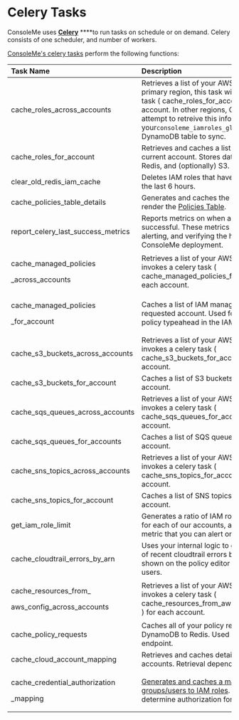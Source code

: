 # Celery Tasks

ConsoleMe uses [**Celery**](https://docs.celeryproject.org/en/stable/getting-started/introduction.html) \*\*\*\*to run tasks on schedule or on demand. Celery consists of one scheduler, and number of workers.

[ConsoleMe's celery tasks](https://github.com/Netflix/consoleme/blob/master/consoleme/celery/celery_tasks.py#L1338) perform the following functions:

<table>
  <thead>
    <tr>
      <th style="text-align:left">Task Name</th>
      <th style="text-align:left">Description</th>
      <th style="text-align:left">Frequency</th>
    </tr>
  </thead>
  <tbody>
    <tr>
      <td style="text-align:left">cache_roles_across_accounts</td>
      <td style="text-align:left">Retrieves a list of your AWS accounts. In your primary region, this task
        will invoke a celery task ( cache_roles_for_account ) for each account.
        In other regions, ConsoleMe will attempt to retreive this information from
        your<code>consoleme_iamroles_global</code> global DynamoDB table to sync.</td>
      <td
      style="text-align:left">Every 45 minutes</td>
    </tr>
    <tr>
      <td style="text-align:left">cache_roles_for_account</td>
      <td style="text-align:left">Retrieves and caches a list of IAM roles for the current account. Stores
        data in DynamoDB, Redis, and (optionally) S3.</td>
      <td style="text-align:left">On demand</td>
    </tr>
    <tr>
      <td style="text-align:left">clear_old_redis_iam_cache</td>
      <td style="text-align:left">Deletes IAM roles that haven&apos;t been updated in the last 6 hours.</td>
      <td
      style="text-align:left">Every 6 hours</td>
    </tr>
    <tr>
      <td style="text-align:left">cache_policies_table_details</td>
      <td style="text-align:left">Generates and caches the data needed to render the <a href="../feature-videos/policy-management/multi-account-policies-management.md">Policies Table</a>.</td>
      <td
      style="text-align:left">Every 30 minutes</td>
    </tr>
    <tr>
      <td style="text-align:left">report_celery_last_success_metrics</td>
      <td style="text-align:left">Reports metrics on when a celery task was last successful. These metrics
        are useful for alerting, and verifying the health of your ConsoleMe deployment.</td>
      <td
      style="text-align:left">Every minute</td>
    </tr>
    <tr>
      <td style="text-align:left">
        <p>cache_managed_policies</p>
        <p>_across_accounts</p>
      </td>
      <td style="text-align:left">Retrieves a list of your AWS accounts and invokes a celery task ( cache_managed_policies_for_account
        ) for each account.</td>
      <td style="text-align:left">Every 45 minutes</td>
    </tr>
    <tr>
      <td style="text-align:left">
        <p>cache_managed_policies</p>
        <p>_for_account</p>
      </td>
      <td style="text-align:left">Caches a list of IAM managed policies for the requested account. Used
        for the managed policy typeahead in the IAM policy editor.</td>
      <td style="text-align:left">On demand</td>
    </tr>
    <tr>
      <td style="text-align:left">cache_s3_buckets_across_accounts</td>
      <td style="text-align:left">Retrieves a list of your AWS accounts and invokes a celery task ( cache_s3_buckets_for_account
        ) for each account.</td>
      <td style="text-align:left">Every 45 minutes</td>
    </tr>
    <tr>
      <td style="text-align:left">cache_s3_buckets_for_account</td>
      <td style="text-align:left">Caches a list of S3 buckets for the requested account.</td>
      <td style="text-align:left">On demand</td>
    </tr>
    <tr>
      <td style="text-align:left">cache_sqs_queues_across_accounts</td>
      <td style="text-align:left">Retrieves a list of your AWS accounts and invokes a celery task ( cache_sqs_queues_for_account
        ) for each account.</td>
      <td style="text-align:left">Every 45 minutes</td>
    </tr>
    <tr>
      <td style="text-align:left">cache_sqs_queues_for_accounts</td>
      <td style="text-align:left">Caches a list of SQS queues for the requested account.</td>
      <td style="text-align:left">On demand</td>
    </tr>
    <tr>
      <td style="text-align:left">cache_sns_topics_across_accounts</td>
      <td style="text-align:left">Retrieves a list of your AWS accounts and invokes a celery task ( cache_sns_topics_for_account
        ) for each account.</td>
      <td style="text-align:left">Every 45 minutes</td>
    </tr>
    <tr>
      <td style="text-align:left">cache_sns_topics_for_account</td>
      <td style="text-align:left">Caches a list of SNS topics for the requested account.</td>
      <td style="text-align:left">On demand</td>
    </tr>
    <tr>
      <td style="text-align:left">get_iam_role_limit</td>
      <td style="text-align:left">Generates a ratio of IAM roles to max IAM roles for each of our accounts,
        and emits this as a metric that you can alert on.</td>
      <td style="text-align:left">Every 24 hours</td>
    </tr>
    <tr>
      <td style="text-align:left">cache_cloudtrail_errors_by_arn</td>
      <td style="text-align:left">Uses your internal logic to generate a mapping of recent cloudtrail errors
        by ARN. This is shown on the policy editor page to your end-users.</td>
      <td
      style="text-align:left">Every 1 hour</td>
    </tr>
    <tr>
      <td style="text-align:left">
        <p>cache_resources_from_</p>
        <p>aws_config_across_accounts</p>
      </td>
      <td style="text-align:left">Retrieves a list of your AWS accounts and invokes a celery task ( cache_resources_from_aws_config_for_account
        ) for each account.</td>
      <td style="text-align:left">Every 1 Hour</td>
    </tr>
    <tr>
      <td style="text-align:left">cache_policy_requests</td>
      <td style="text-align:left">Caches all of your policy requests from DynamoDB to Redis. Used by the <code>/requests</code> endpoint.</td>
      <td
      style="text-align:left">Every 1 Hour</td>
    </tr>
    <tr>
      <td style="text-align:left">cache_cloud_account_mapping</td>
      <td style="text-align:left">Retrieves and caches details about your AWS accounts. Retrieval depends
        on <a href="../configuration/account-syncing.md">configuration</a>.</td>
      <td
      style="text-align:left">Every 1 Hour</td>
    </tr>
    <tr>
      <td style="text-align:left">
        <p>cache_credential_authorization</p>
        <p>_mapping</p>
      </td>
      <td style="text-align:left"><a href="../configuration/role-credential-authorization/">Generates and caches a mapping of groups/users to IAM roles</a>.
        This is used to determine authorization for role credentials.</td>
      <td style="text-align:left">Every 5 minutes</td>
    </tr>
  </tbody>
</table>


